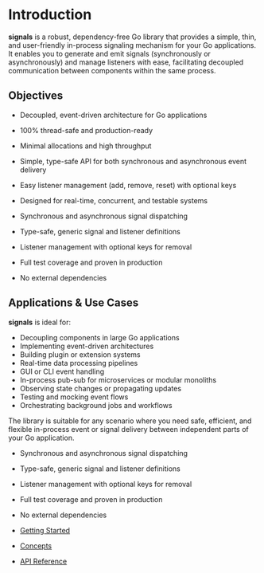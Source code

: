 # Introduction



**signals** is a robust, dependency-free Go library that provides a simple, thin, and user-friendly in-process signaling mechanism for your Go applications. It enables you to generate and emit signals (synchronously or asynchronously) and manage listeners with ease, facilitating decoupled communication between components within the same process.

## Objectives
- Decoupled, event-driven architecture for Go applications
- 100% thread-safe and production-ready
- Minimal allocations and high throughput
- Simple, type-safe API for both synchronous and asynchronous event delivery
- Easy listener management (add, remove, reset) with optional keys
- Designed for real-time, concurrent, and testable systems

- Synchronous and asynchronous signal dispatching
- Type-safe, generic signal and listener definitions
- Listener management with optional keys for removal
- Full test coverage and proven in production
- No external dependencies

## Applications & Use Cases

**signals** is ideal for:

- Decoupling components in large Go applications
- Implementing event-driven architectures
- Building plugin or extension systems
- Real-time data processing pipelines
- GUI or CLI event handling
- In-process pub-sub for microservices or modular monoliths
- Observing state changes or propagating updates
- Testing and mocking event flows
- Orchestrating background jobs and workflows

The library is suitable for any scenario where you need safe, efficient, and flexible in-process event or signal delivery between independent parts of your Go application.
- Synchronous and asynchronous signal dispatching
- Type-safe, generic signal and listener definitions
- Listener management with optional keys for removal
- Full test coverage and proven in production
- No external dependencies


- [Getting Started](getting_started.md)
- [Concepts](concepts.md)
- [API Reference](api_reference.md)
